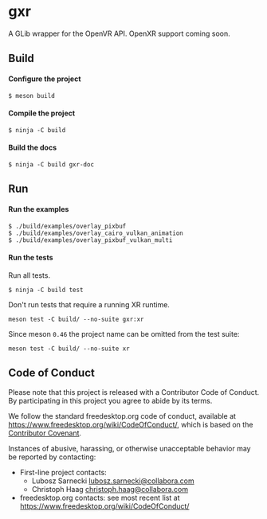 gxr
===

A GLib wrapper for the OpenVR API. OpenXR support coming soon.

## Build

#### Configure the project
```
$ meson build
```

#### Compile the project
```
$ ninja -C build
```

#### Build the docs
```
$ ninja -C build gxr-doc
```

## Run

#### Run the examples
```
$ ./build/examples/overlay_pixbuf
$ ./build/examples/overlay_cairo_vulkan_animation
$ ./build/examples/overlay_pixbuf_vulkan_multi
```

#### Run the tests
Run all tests.
```
$ ninja -C build test
```

Don't run tests that require a running XR runtime.
```
meson test -C build/ --no-suite gxr:xr
```

Since meson `0.46` the project name can be omitted from the test suite:
```
meson test -C build/ --no-suite xr

```

## Code of Conduct

Please note that this project is released with a Contributor Code of Conduct.
By participating in this project you agree to abide by its terms.

We follow the standard freedesktop.org code of conduct,
available at <https://www.freedesktop.org/wiki/CodeOfConduct/>,
which is based on the [Contributor Covenant](https://www.contributor-covenant.org).

Instances of abusive, harassing, or otherwise unacceptable behavior may be
reported by contacting:

* First-line project contacts:
  * Lubosz Sarnecki <lubosz.sarnecki@collabora.com>
  * Christoph Haag <christoph.haag@collabora.com>
* freedesktop.org contacts: see most recent list at <https://www.freedesktop.org/wiki/CodeOfConduct/>

